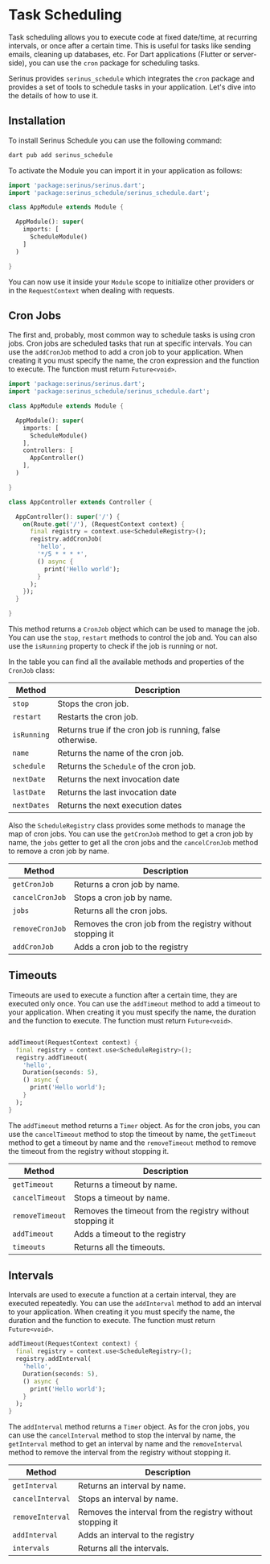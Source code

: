 # Task Scheduling

Task scheduling allows you to execute code at fixed date/time, at recurring intervals, or once after a certain time. This is useful for tasks like sending emails, cleaning up databases, etc. 
For Dart applications (Flutter or server-side), you can use the `cron` package for scheduling tasks.

Serinus provides `serinus_schedule` which integrates the `cron` package and provides a set of tools to schedule tasks in your application. Let's dive into the details of how to use it.

## Installation

To install Serinus Schedule you can use the following command:

```bash
dart pub add serinus_schedule
```

To activate the Module you can import it in your application as follows:

```dart
import 'package:serinus/serinus.dart';
import 'package:serinus_schedule/serinus_schedule.dart';

class AppModule extends Module {

  AppModule(): super(
    imports: [
      ScheduleModule()
    ]
  )

}

```

You can now use it inside your `Module` scope to initialize other providers or in the `RequestContext` when dealing with requests.

## Cron Jobs

The first and, probably, most common way to schedule tasks is using cron jobs. Cron jobs are scheduled tasks that run at specific intervals. You can use the `addCronJob` method to add a cron job to your application. When creating it you must specify the name, the cron expression and the function to execute. The function must return `Future<void>`.

```dart
import 'package:serinus/serinus.dart';
import 'package:serinus_schedule/serinus_schedule.dart';

class AppModule extends Module {

  AppModule(): super(
    imports: [
      ScheduleModule()
    ],
    controllers: [
      AppController()
    ],
  )

}

class AppController extends Controller {

  AppController(): super('/') {
    on(Route.get('/'), (RequestContext context) {
      final registry = context.use<ScheduleRegistry>();
      registry.addCronJob(
        'hello',
        '*/5 * * * *',
        () async {
          print('Hello world');
        }
      );
    });
  }

}
```

This method returns a `CronJob` object which can be used to manage the job. You can use the `stop`, `restart` methods to control the job and. You can also use the `isRunning` property to check if the job is running or not.

In the table you can find all the available methods and properties of the `CronJob` class:

| Method | Description |
| ------- | ----------- |
| `stop` | Stops the cron job. |
| `restart` | Restarts the cron job. |
| `isRunning` | Returns true if the cron job is running, false otherwise. |
| `name` | Returns the name of the cron job. |
| `schedule` | Returns the `Schedule` of the cron job. |
| `nextDate` | Returns the next invocation date |
| `lastDate` | Returns the last invocation date |
| `nextDates` | Returns the next execution dates |

Also the `ScheduleRegistry` class provides some methods to manage the map of cron jobs. You can use the `getCronJob` method to get a cron job by name, the `jobs` getter to get all the cron jobs and the `cancelCronJob` method to remove a cron job by name.

| Method | Description |
| ------- | ----------- |
| `getCronJob` | Returns a cron job by name. |
| `cancelCronJob` | Stops a cron job by name. |
| `jobs` | Returns all the cron jobs. |
| `removeCronJob` | Removes the cron job from the registry without stopping it |
| `addCronJob` | Adds a cron job to the registry |

## Timeouts

Timeouts are used to execute a function after a certain time, they are executed only once. You can use the `addTimeout` method to add a timeout to your application. When creating it you must specify the name, the duration and the function to execute. The function must return `Future<void>`.

```dart

addTimeout(RequestContext context) {
  final registry = context.use<ScheduleRegistry>();
  registry.addTimeout(
    'hello',
    Duration(seconds: 5),
    () async {
      print('Hello world');
    }
  );
}
```

The `addTimeout` method returns a `Timer` object. As for the cron jobs, you can use the `cancelTimeout` method to stop the timeout by name, the `getTimeout` method to get a timeout by name and the `removeTimeout` method to remove the timeout from the registry without stopping it.

| Method | Description |
| ------- | ----------- |
| `getTimeout` | Returns a timeout by name. |
| `cancelTimeout` | Stops a timeout by name. |
| `removeTimeout` | Removes the timeout from the registry without stopping it |
| `addTimeout` | Adds a timeout to the registry |
| `timeouts` | Returns all the timeouts. |

## Intervals

Intervals are used to execute a function at a certain interval, they are executed repeatedly. You can use the `addInterval` method to add an interval to your application. When creating it you must specify the name, the duration and the function to execute. The function must return `Future<void>`.

```dart
addTimeout(RequestContext context) {
  final registry = context.use<ScheduleRegistry>();
  registry.addInterval(
    'hello',
    Duration(seconds: 5),
    () async {
      print('Hello world');
    }
  );
}
```

The `addInterval` method returns a `Timer` object. As for the cron jobs, you can use the `cancelInterval` method to stop the interval by name, the `getInterval` method to get an interval by name and the `removeInterval` method to remove the interval from the registry without stopping it.

| Method | Description |
| ------- | ----------- |
| `getInterval` | Returns an interval by name. |
| `cancelInterval` | Stops an interval by name. |
| `removeInterval` | Removes the interval from the registry without stopping it |
| `addInterval` | Adds an interval to the registry |
| `intervals` | Returns all the intervals. |
